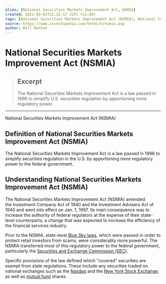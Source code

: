 ```yaml
---
alias: [National Securities Markets Improvement Act, NSMIA]
created: 2021-03-02T21:32:17 (UTC +11:00)
tags: [National Securities Markets Improvement Act (NSMIA), National Securities Markets Improvement Act (NSMIA)]
source: https://www.investopedia.com/terms/n/nsmia.asp
author: Will Kenton
---
```


# National Securities Markets Improvement Act (NSMIA)

> ## Excerpt
> The National Securities Markets Improvement Act is a law passed in 1996 to simplify U.S. securities regulation by apportioning more regulatory power.

---

National Securities Markets Improvement Act (NSMIA)
## Definition of National Securities Markets Improvement Act (NSMIA)

The National Securities Markets Improvement Act is a law passed in 1996 to simplify securities regulation in the U.S. by apportioning more regulatory power to the federal government.

## Understanding National Securities Markets Improvement Act (NSMIA)

The National Securities Markets Improvement Act (NSMIA) amended the Investment Company Act of 1940 and the Investment Advisers Act of 1940 and went into effect on Jan. 1, 1997. Its main consequence was to increase the authority of federal regulators at the expense of their state-level counterparts, a change that was expected to increase the efficiency of the financial services industry. 

Prior to the NSMIA, state-level [Blue Sky laws](https://www.investopedia.com/terms/b/blueskylaws.asp), which were passed in order to protect retail investors from scams, were considerably more powerful. The NSMIA transferred most of this regulatory power to the federal government, particularly the [Securities and Exchange Commission (SEC)](https://www.investopedia.com/terms/s/sec.asp).

Specific provisions of the law defined which "covered" securities are exempt from state regulations. These include any securities traded on national exchanges such as the [Nasdaq](https://www.investopedia.com/terms/n/nasdaq.asp) and the [New York Stock Exchange](https://www.investopedia.com/terms/n/nyse.asp), as well as [mutual fund](https://www.investopedia.com/terms/m/mutualfund.asp) shares.
